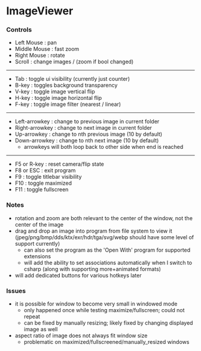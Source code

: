 # ImageViewer
 
### Controls
- Left Mouse : pan
- Middle Mouse : fast zoom
- Right Mouse : rotate
- Scroll : change images / (zoom if bool changed)
---
- Tab : toggle ui visibility (currently just counter)
- B-key : toggles background transparency
- V-key : toggle image vertical flip
- H-key : toggle image horizontal flip
- F-key : toggle image filter (nearest / linear)
---
- Left-arrowkey : change to previous image in current folder
- Right-arrowkey : change to next image in current folder
- Up-arrowkey : change to nth previous image (10 by default)
- Down-arrowkey : change to nth next image (10 by default)
  - arrowkeys will both loop back to other side when end is reached
---
- F5 or R-key : reset camera/flip state
- F8 or ESC : exit program
- F9 : toggle titlebar visibility
- F10 : toggle maximized
- F11 : toggle fullscreen

### Notes
- rotation and zoom are both relevant to the center of the window, not the center of the image
- drag and drop an image into program from file system to view it (jpeg/png/bmp/dds/ktx/exr/hdr/tga/svg/webp should have some level of support currently)
  - can also set the program as the 'Open With' program for supported extensions
  - will add the ability to set associations automatically when I switch to csharp (along with supporting more+animated formats)
- will add dedicated buttons for various hotkeys later

### Issues
- it is possible for window to become very small in windowed mode
  - only happened once while testing maximize/fullscreen; could not repeat
  - can be fixed by manually resizing; likely fixed by changing displayed image as well
- aspect ratio of image does not always fit window size
  - problematic on maximized/fullscreened/manually_resized windows
